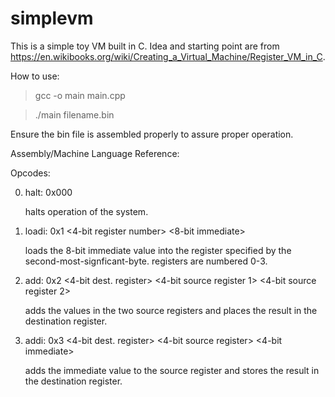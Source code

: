 # simplevm

This is a simple toy VM built in C. Idea and starting point are from https://en.wikibooks.org/wiki/Creating_a_Virtual_Machine/Register_VM_in_C.

How to use:
> gcc -o main main.cpp


> ./main filename.bin

Ensure the bin file is assembled properly to assure proper operation.

Assembly/Machine Language Reference:

Opcodes: 

0) halt: 0x000

   halts operation of the system.
   
1) loadi: 0x1 <4-bit register number> <8-bit immediate>

   loads the 8-bit immediate value into the register specified by the second-most-signficant-byte.
   registers are numbered 0-3.
   
2) add: 0x2 <4-bit dest. register> <4-bit source register 1> <4-bit source register 2>

   adds the values in the two source registers and places the result in the destination register.
   
3) addi: 0x3 <4-bit dest. register> <4-bit source register> <4-bit immediate>

   adds the immediate value to the source register and stores the result in the destination register.
   
